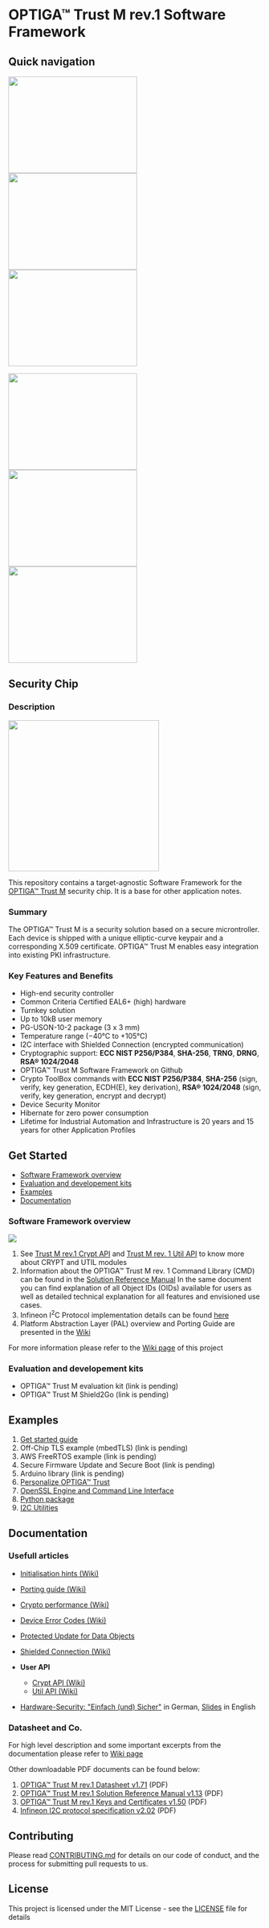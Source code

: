 # OPTIGA&trade; Trust M rev.1 Software Framework

## Quick navigation

<a href="https://github.com/Infineon/optiga-trust-m#description"><img src="https://github.com/Infineon/Assets/blob/master/Pictures/optiga_trust_x_gitrepo_tile_1.jpg" width="256" height="192"></a> <a href="https://github.com/Infineon/optiga-trust-m#examples"><img src="https://github.com/Infineon/Assets/blob/master/Pictures/optiga_trust_x_gitrepo_tile_2.jpg" width="256" height="192"></a>  <a href="https://github.com/Infineon/optiga-trust-m#get-started"><img src="https://github.com/Infineon/Assets/blob/master/Pictures/optiga_trust_x_gitrepo_tile_3.jpg" width="256" height="192"></a>

<a href="https://github.com/Infineon/optiga-trust-m#documentation"><img src="https://github.com/Infineon/Assets/blob/master/Pictures/optiga_trust_x_gitrepo_tile_4.jpg" width="256" height="192"></a> <a href="https://github.com/Infineon/optiga-trust-m/wiki/Crypto-Performance"><img src="https://github.com/Infineon/Assets/blob/master/Pictures/optiga_trust_x_gitrepo_tile_5.jpg" width="256" height="192"></a>  <a href="https://github.com/Infineon/optiga-trust-m/wiki/Trust-M1-Crypt-API"><img src="https://github.com/Infineon/Assets/blob/master/Pictures/optiga_trust_x_gitrepo_tile_6.jpg" width="256" height="192"></a>

## Security Chip

### <a name="description"></a>Description

<img src="https://github.com/Infineon/Assets/blob/master/Pictures/optiga_trust_m_uson10.png" width="300" >

This repository contains a target-agnostic Software Framework for the [OPTIGA™ Trust M](https://www.infineon.com/optiga-trust) security chip. It is a base for other application notes.

### <a name="summary"></a>Summary
The OPTIGA™ Trust M is a security solution based on a secure microntroller. Each device is shipped with a unique elliptic-curve keypair and a corresponding X.509 certificate. OPTIGA™ Trust M enables easy integration into existing PKI infrastructure.

### <a name="key_features_and_benefits"></a>Key Features and Benefits
* High-end security controller
* Common Criteria Certified EAL6+ (high) hardware
* Turnkey solution
* Up to 10kB user memory
* PG-USON-10-2 package (3 x 3 mm)
* Temperature range (−40°C to +105°C)
* I2C interface with Shielded Connection (encrypted communication)
* Cryptographic support: **ECC NIST P256/P384**, **SHA-256**, **TRNG**, **DRNG**, **RSA® 1024/2048**
* OPTIGA™ Trust M Software Framework on Github
* Crypto ToolBox commands with **ECC NIST P256/P384**, **SHA-256** (sign, verify, key generation, ECDH(E), key
derivation), **RSA® 1024/2048** (sign, verify, key generation, encrypt and decrypt)
* Device Security Monitor
* Hibernate for zero power consumption
* Lifetime for Industrial Automation and Infrastructure is 20 years and 15 years for other Application Profiles    

## Get Started

  * [Software Framework overview](#software_framework_oveview)
  * [Evaluation and developement kits](#evaluation_development_kits)
  * [Examples](#examples)
  * [Documentation](#documentation)

### <a name="software_framework_oveview"></a>Software Framework overview

![](https://github.com/Infineon/Assets/blob/master/Pictures/optiga_trust_m_system_block_diagram.jpg)

1. See [Trust M rev.1 Crypt API](https://github.com/Infineon/optiga-trust-m/wiki/Trust-M1-Crypt-API) and [Trust M rev. 1 Util API](https://github.com/Infineon/optiga-trust-m/wiki/Trust-M1-Util-API)  to know more about CRYPT and UTIL modules
2. Information about the OPTIGA™ Trust M rev. 1 Command Library (CMD) can be found in the [Solution Reference Manual](documents/https://github.com/Infineon/optiga-trust-m/blob/master/documents/OPTIGA_Trust_M_V1_Solution_Reference_Manual_v1.13.pdf)
In the same document you can find explanation of all Object IDs (OIDs) available for users as well as detailed technical explanation for all features and envisioned use cases.
3. Infineon I<sup>2</sup>C Protocol implementation details can be found [here](documents/Infineon_I2C_Protocol_v2.02.pdf)
4. Platform Abstraction Layer (PAL) overview and Porting Guide are presented in the [Wiki](https://github.com/Infineon/optiga-trust-m/wiki/Porting-Guide)

For more information please refer to the [Wiki page](https://github.com/Infineon/optiga-trust-m/wiki) of this project

### <a name="evaluation_development_kits"></a>Evaluation and developement kits
* OPTIGA™ Trust M evaluation kit (link is pending)
* OPTIGA™ Trust M Shield2Go (link is pending)

## <a name="examples"></a>Examples

1. [Get started guide](https://github.com/Infineon/getstarted-optiga-trust-m)
1. Off-Chip TLS example (mbedTLS) (link is pending)
1. AWS FreeRTOS example (link is pending)
1. Secure Firmware Update and Secure Boot (link is pending)
1. Arduino library (link is pending)
1. [Personalize OPTIGA™ Trust](https://github.com/Infineon/personalize-optiga-trust)
1. [OpenSSL Engine and Command Line Interface](https://github.com/Infineon/cli-optiga-trust-m)
1. [Python package](https://github.com/Infineon/python-optiga-trust)
1. [I2C Utilities](https://github.com/Infineon/i2c-utils-optiga-trust)

## <a name="documentation"></a>Documentation

### Usefull articles

  * [Initialisation hints (Wiki)](https://github.com/Infineon/optiga-trust-m/wiki/Initialisation-hints)
  * [Porting guide (Wiki)](https://github.com/Infineon/optiga-trust-m/wiki/Porting-Guide)
  * [Crypto performance (Wiki)](https://github.com/Infineon/optiga-trust-m/wiki/Crypto-Performance)
  * [Device Error Codes (Wiki)](https://github.com/Infineon/optiga-trust-m/wiki/Device-Error-Codes)
  * [Protected Update for Data Objects](https://github.com/Infineon/optiga-trust-m/wiki/Protected-Update-for-Data-Objects)
  * [Shielded Connection (Wiki)](https://github.com/Infineon/optiga-trust-m/wiki/Shielded-Connection-101)
  * **User API**
      * [Crypt API (Wiki)](https://github.com/Infineon/optiga-trust-m/wiki/Trust-M1-Crypt-API)
      * [Util API (Wiki)](https://github.com/Infineon/optiga-trust-m/wiki/Trust-M1-Util-API)
      
  * [Hardware-Security: "Einfach (und) Sicher"](https://vimeo.com/279839814) in German, [Slides](https://github.com/Infineon/Assets/blob/master/PDFs/2018-06-04_Building-IoT_HW-Sec_Lesjak_vFinal.pdf) in English

### Datasheet and Co.

For high level description and some important excerpts from the documentation please refer to [Wiki page](https://github.com/Infineon/optiga-trust-m/wiki)

Other downloadable PDF documents can be found below:
1. [OPTIGA™ Trust M rev.1 Datasheet v1.71](documents/OPTIGA_Trust_M_V1_Datasheet_v1.71.pdf) (PDF)
2. [OPTIGA™ Trust M rev.1 Solution Reference Manual v1.13](documents/OPTIGA_Trust_M_V1_Solution_Reference_Manual_v1.13.pdf) (PDF)
3. [OPTIGA™ Trust M rev.1 Keys and Certificates v1.50](documents/OPTIGA_Trust_M_V1_Keys_And_Certificates_v1.50.pdf) (PDF)
4. [Infineon I2C protocol specification v2.02](documents/Infineon_I2C_Protocol_v2.02.pdf) (PDF)


## <a name="contributing"></a>Contributing

Please read [CONTRIBUTING.md](CONTRIBUTING.md) for details on our code of conduct, and the process for submitting pull requests to us.

## <a name="license"></a>License
This project is licensed under the MIT License - see the [LICENSE](LICENSE) file for details

